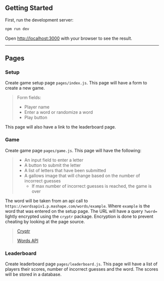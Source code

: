 ## Getting Started

First, run the development server:

```bash
npm run dev
```

Open [http://localhost:3000](http://localhost:3000) with your browser to see the result.

---

## Pages

### Setup

Create game setup page `pages/index.js`. This page will have a form to create a new game.

> Form fields:
>
> - Player name
> - Enter a word or randomize a word
> - Play button

This page will also have a link to the leaderboard page.

### Game

Create game page `pages/game.js`. This page will have the following:

> - An input field to enter a letter
> - A button to submit the letter
> - A list of letters that have been submitted
> - A gallows image that will change based on the number of incorrect guesses
>   - If max number of incorrect guesses is reached, the game is over

The word will be taken from an api call to `https://wordsapiv1.p.mashape.com/words/example`. Where `example` is the word that was entered on the setup page. The URL will have a query `?word=` lightly encrypted using the `cryptr` package. Encryption is done to prevent cheating by looking at the page source.

> [Cryptr](https://www.npmjs.com/package/cryptr)
>
> [Words API](https://www.wordsapi.com/)

### Leaderboard

Create leaderboard page `pages/leaderboard.js`. This page will have a list of players their scores, number of incorrect guesses and the word. The scores will be stored in a database.
